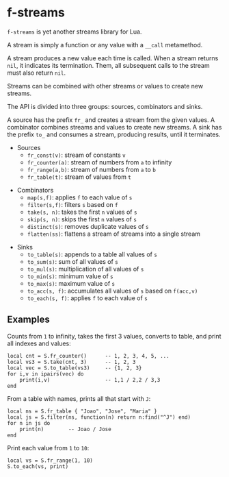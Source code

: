 # f-streams

`f-streams` is yet another streams library for Lua.

A stream is simply a function or any value with a `__call` metamethod.

A stream produces a new value each time is called.
When a stream returns `nil`, it indicates its termination.
Them, all subsequent calls to the stream must also return `nil`.

Streams can be combined with other streams or values to create new streams.

The API is divided into three groups: sources, combinators and sinks.

A source has the prefix `fr_` and creates a stream from the given values.
A combinator combines streams and values to create new streams.
A sink has the prefix `to_` and consumes a stream, producing results, until it
terminates.

- Sources
    - `fr_const(v)`:    stream of constants `v`
    - `fr_counter(a)`:  stream of numbers from `a` to infinity
    - `fr_range(a,b)`:  stream of numbers from `a` to `b`
    - `fr_table(t)`:    stream of values from `t`

<!--
    - `fr_value(v)`:    stream of a single value `v`
-->

- Combinators
    - `map(s,f)`:       applies `f` to each value of `s`
    - `filter(s,f)`:    filters `s` based on `f`
    - `take(s, n)`:     takes the first `n` values of `s`
    - `skip(s, n)`:     skips the first `n` values of `s`
    - `distinct(s)`:    removes duplicate values of `s`
    - `flatten(ss)`:    flattens a stream of streams into a single stream

<!--
- `zip(s1, s2)`: combines two streams `s1` and `s2` into a single stream
- `concat(s1, s2)`: concatenates two streams `s1` and `s2` into a single stream
- `cycle(s)`: repeats the stream `s` infinitely
- `drop_while(s, f)`: drops values from the stream `s` while the function `f` is true
- `take_while(s, f)`: takes values from the stream `s` while the function `f` is true
- `partition(s, f)`: partitions the stream `s` into two or more streams based on the function `f`
-->

- Sinks
    - `to_table(s)`:    appends to a table all values of `s`
    - `to_sum(s)`:      sum of all values of `s`
    - `to_mul(s)`:      multiplication of all values of `s`
    - `to_min(s)`:      minimum value of `s`
    - `to_max(s)`:      maximum value of `s`
    - `to_acc(s, f)`:   accumulates all values of `s` based on `f(acc,v)`
    - `to_each(s, f)`:  applies `f` to each value of `s`

<!--
    - only if as it goes...
    - `to_sorted(s)`: collects the values of the stream `s` into a sorted table
-->

## Examples

Counts from `1` to infinity, takes the first 3 values, converts to table, and
print all indexes and values:

```
local cnt = S.fr_counter()      -- 1, 2, 3, 4, 5, ...
local vs3 = S.take(cnt, 3)      -- 1, 2, 3
local vec = S.to_table(vs3)     -- {1, 2, 3}
for i,v in ipairs(vec) do
    print(i,v)                  -- 1,1 / 2,2 / 3,3
end
```

From a table with names, prints all that start with `J`:

```
local ns = S.fr_table { "Joao", "Jose", "Maria" }
local js = S.filter(ns, function(n) return n:find("^J") end)
for n in js do
    print(n)        -- Joao / Jose
end
```

Print each value from `1` to `10`:

```
local vs = S.fr_range(1, 10)
S.to_each(vs, print)
```
